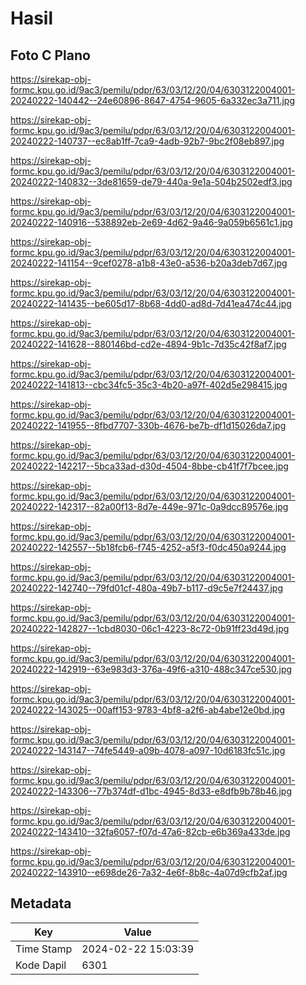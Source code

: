 # Hasil

## Foto C Plano

https://sirekap-obj-formc.kpu.go.id/9ac3/pemilu/pdpr/63/03/12/20/04/6303122004001-20240222-140442--24e60896-8647-4754-9605-6a332ec3a711.jpg

https://sirekap-obj-formc.kpu.go.id/9ac3/pemilu/pdpr/63/03/12/20/04/6303122004001-20240222-140737--ec8ab1ff-7ca9-4adb-92b7-9bc2f08eb897.jpg

https://sirekap-obj-formc.kpu.go.id/9ac3/pemilu/pdpr/63/03/12/20/04/6303122004001-20240222-140832--3de81659-de79-440a-9e1a-504b2502edf3.jpg

https://sirekap-obj-formc.kpu.go.id/9ac3/pemilu/pdpr/63/03/12/20/04/6303122004001-20240222-140916--538892eb-2e69-4d62-9a46-9a059b6561c1.jpg

https://sirekap-obj-formc.kpu.go.id/9ac3/pemilu/pdpr/63/03/12/20/04/6303122004001-20240222-141154--9cef0278-a1b8-43e0-a536-b20a3deb7d67.jpg

https://sirekap-obj-formc.kpu.go.id/9ac3/pemilu/pdpr/63/03/12/20/04/6303122004001-20240222-141435--be605d17-8b68-4dd0-ad8d-7d41ea474c44.jpg

https://sirekap-obj-formc.kpu.go.id/9ac3/pemilu/pdpr/63/03/12/20/04/6303122004001-20240222-141628--880146bd-cd2e-4894-9b1c-7d35c42f8af7.jpg

https://sirekap-obj-formc.kpu.go.id/9ac3/pemilu/pdpr/63/03/12/20/04/6303122004001-20240222-141813--cbc34fc5-35c3-4b20-a97f-402d5e298415.jpg

https://sirekap-obj-formc.kpu.go.id/9ac3/pemilu/pdpr/63/03/12/20/04/6303122004001-20240222-141955--8fbd7707-330b-4676-be7b-df1d15026da7.jpg

https://sirekap-obj-formc.kpu.go.id/9ac3/pemilu/pdpr/63/03/12/20/04/6303122004001-20240222-142217--5bca33ad-d30d-4504-8bbe-cb41f7f7bcee.jpg

https://sirekap-obj-formc.kpu.go.id/9ac3/pemilu/pdpr/63/03/12/20/04/6303122004001-20240222-142317--82a00f13-8d7e-449e-971c-0a9dcc89576e.jpg

https://sirekap-obj-formc.kpu.go.id/9ac3/pemilu/pdpr/63/03/12/20/04/6303122004001-20240222-142557--5b18fcb6-f745-4252-a5f3-f0dc450a9244.jpg

https://sirekap-obj-formc.kpu.go.id/9ac3/pemilu/pdpr/63/03/12/20/04/6303122004001-20240222-142740--79fd01cf-480a-49b7-b117-d9c5e7f24437.jpg

https://sirekap-obj-formc.kpu.go.id/9ac3/pemilu/pdpr/63/03/12/20/04/6303122004001-20240222-142827--1cbd8030-06c1-4223-8c72-0b91ff23d49d.jpg

https://sirekap-obj-formc.kpu.go.id/9ac3/pemilu/pdpr/63/03/12/20/04/6303122004001-20240222-142919--63e983d3-376a-49f6-a310-488c347ce530.jpg

https://sirekap-obj-formc.kpu.go.id/9ac3/pemilu/pdpr/63/03/12/20/04/6303122004001-20240222-143025--00aff153-9783-4bf8-a2f6-ab4abe12e0bd.jpg

https://sirekap-obj-formc.kpu.go.id/9ac3/pemilu/pdpr/63/03/12/20/04/6303122004001-20240222-143147--74fe5449-a09b-4078-a097-10d6183fc51c.jpg

https://sirekap-obj-formc.kpu.go.id/9ac3/pemilu/pdpr/63/03/12/20/04/6303122004001-20240222-143306--77b374df-d1bc-4945-8d33-e8dfb9b78b46.jpg

https://sirekap-obj-formc.kpu.go.id/9ac3/pemilu/pdpr/63/03/12/20/04/6303122004001-20240222-143410--32fa6057-f07d-47a6-82cb-e6b369a433de.jpg

https://sirekap-obj-formc.kpu.go.id/9ac3/pemilu/pdpr/63/03/12/20/04/6303122004001-20240222-143910--e698de26-7a32-4e6f-8b8c-4a07d9cfb2af.jpg


## Metadata

| Key        | Value               |
| ---------- | ------------------- |
| Time Stamp | 2024-02-22 15:03:39 |
| Kode Dapil | 6301                |



